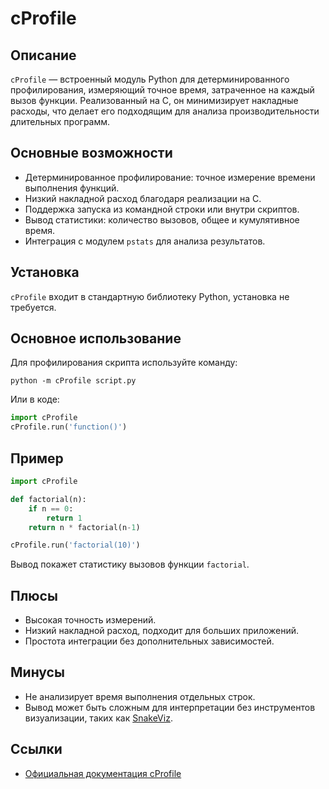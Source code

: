 # cProfile

## Описание
`cProfile` — встроенный модуль Python для детерминированного профилирования, измеряющий точное время, затраченное на каждый вызов функции. Реализованный на C, он минимизирует накладные расходы, что делает его подходящим для анализа производительности длительных программ.

## Основные возможности
- Детерминированное профилирование: точное измерение времени выполнения функций.
- Низкий накладной расход благодаря реализации на C.
- Поддержка запуска из командной строки или внутри скриптов.
- Вывод статистики: количество вызовов, общее и кумулятивное время.
- Интеграция с модулем `pstats` для анализа результатов.

## Установка
`cProfile` входит в стандартную библиотеку Python, установка не требуется.

## Основное использование
Для профилирования скрипта используйте команду:
```
python -m cProfile script.py
```
Или в коде:
```python
import cProfile
cProfile.run('function()')
```

## Пример
```python
import cProfile

def factorial(n):
    if n == 0:
        return 1
    return n * factorial(n-1)

cProfile.run('factorial(10)')
```
Вывод покажет статистику вызовов функции `factorial`.

## Плюсы
- Высокая точность измерений.
- Низкий накладной расход, подходит для больших приложений.
- Простота интеграции без дополнительных зависимостей.

## Минусы
- Не анализирует время выполнения отдельных строк.
- Вывод может быть сложным для интерпретации без инструментов визуализации, таких как [SnakeViz](https://jiffyclub.github.io/snakeviz/).

## Ссылки
- [Официальная документация cProfile](https://docs.python.org/3/library/profile.html#module-cProfile)
